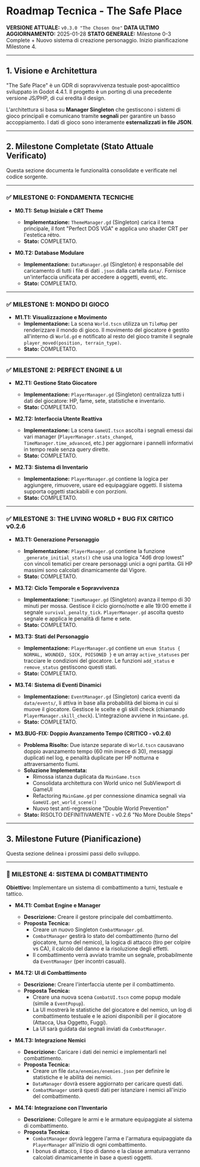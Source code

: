 # Roadmap Tecnica - The Safe Place

**VERSIONE ATTUALE:** `v0.3.0 "The Chosen One"`
**DATA ULTIMO AGGIORNAMENTO:** 2025-01-28
**STATO GENERALE:** Milestone 0-3 Complete + Nuovo sistema di creazione personaggio. Inizio pianificazione Milestone 4.

---

## **1. Visione e Architettura**

"The Safe Place" è un GDR di sopravvivenza testuale post-apocalittico sviluppato in Godot 4.4.1. Il progetto è un porting di una precedente versione JS/PHP, di cui eredita il design.

L'architettura si basa su **Manager Singleton** che gestiscono i sistemi di gioco principali e comunicano tramite **segnali** per garantire un basso accoppiamento. I dati di gioco sono interamente **esternalizzati in file JSON**.

---

## **2. Milestone Completate (Stato Attuale Verificato)**

Questa sezione documenta le funzionalità consolidate e verificate nel codice sorgente.

---

### **✅ MILESTONE 0: FONDAMENTA TECNICHE**
- **M0.T1: Setup Iniziale e CRT Theme**
  - **Implementazione:** `ThemeManager.gd` (Singleton) carica il tema principale, il font "Perfect DOS VGA" e applica uno shader CRT per l'estetica rétro.
  - **Stato:** COMPLETATO.

- **M0.T2: Database Modulare**
  - **Implementazione:** `DataManager.gd` (Singleton) è responsabile del caricamento di tutti i file di dati `.json` dalla cartella `data/`. Fornisce un'interfaccia unificata per accedere a oggetti, eventi, etc.
  - **Stato:** COMPLETATO.

---

### **✅ MILESTONE 1: MONDO DI GIOCO**
- **M1.T1: Visualizzazione e Movimento**
  - **Implementazione:** La scena `World.tscn` utilizza un `TileMap` per renderizzare il mondo di gioco. Il movimento del giocatore è gestito all'interno di `World.gd` e notificato al resto del gioco tramite il segnale `player_moved(position, terrain_type)`.
  - **Stato:** COMPLETATO.

---

### **✅ MILESTONE 2: PERFECT ENGINE & UI**
- **M2.T1: Gestione Stato Giocatore**
  - **Implementazione:** `PlayerManager.gd` (Singleton) centralizza tutti i dati del giocatore: HP, fame, sete, statistiche e inventario.
  - **Stato:** COMPLETATO.

- **M2.T2: Interfaccia Utente Reattiva**
  - **Implementazione:** La scena `GameUI.tscn` ascolta i segnali emessi dai vari manager (`PlayerManager.stats_changed`, `TimeManager.time_advanced`, etc.) per aggiornare i pannelli informativi in tempo reale senza query dirette.
  - **Stato:** COMPLETATO.

- **M2.T3: Sistema di Inventario**
  - **Implementazione:** `PlayerManager.gd` contiene la logica per aggiungere, rimuovere, usare ed equipaggiare oggetti. Il sistema supporta oggetti stackabili e con porzioni.
  - **Stato:** COMPLETATO.

---

### **✅ MILESTONE 3: THE LIVING WORLD + BUG FIX CRITICO v0.2.6**
- **M3.T1: Generazione Personaggio**
  - **Implementazione:** `PlayerManager.gd` contiene la funzione `_generate_initial_stats()` che usa una logica "4d6 drop lowest" con vincoli tematici per creare personaggi unici a ogni partita. Gli HP massimi sono calcolati dinamicamente dal Vigore.
  - **Stato:** COMPLETATO.

- **M3.T2: Ciclo Temporale e Sopravvivenza**
  - **Implementazione:** `TimeManager.gd` (Singleton) avanza il tempo di 30 minuti per mossa. Gestisce il ciclo giorno/notte e alle 19:00 emette il segnale `survival_penalty_tick`. `PlayerManager.gd` ascolta questo segnale e applica le penalità di fame e sete.
  - **Stato:** COMPLETATO.

- **M3.T3: Stati del Personaggio**
  - **Implementazione:** `PlayerManager.gd` contiene un `enum Status { NORMAL, WOUNDED, SICK, POISONED }` e un array `active_statuses` per tracciare le condizioni del giocatore. Le funzioni `add_status` e `remove_status` gestiscono questi stati.
  - **Stato:** COMPLETATO.

- **M3.T4: Sistema di Eventi Dinamici**
  - **Implementazione:** `EventManager.gd` (Singleton) carica eventi da `data/events/`, li attiva in base alla probabilità del bioma in cui si muove il giocatore. Gestisce le scelte e gli skill check (chiamando `PlayerManager.skill_check`). L'integrazione avviene in `MainGame.gd`.
  - **Stato:** COMPLETATO.

- **M3.BUG-FIX: Doppio Avanzamento Tempo (CRITICO - v0.2.6)**
  - **Problema Risolto:** Due istanze separate di `World.tscn` causavano doppio avanzamento tempo (60 min invece di 30), messaggi duplicati nel log, e penalità duplicate per HP notturna e attraversamento fiumi.
  - **Soluzione Implementata:** 
    - Rimossa istanza duplicata da `MainGame.tscn`
    - Consolidata architettura con World unico nel SubViewport di GameUI
    - Refactoring `MainGame.gd` per connessione dinamica segnali via `GameUI.get_world_scene()`
    - Nuovo test anti-regressione "Double World Prevention"
  - **Stato:** RISOLTO DEFINITIVAMENTE - v0.2.6 "No More Double Steps"

---

## **3. Milestone Future (Pianificazione)**

Questa sezione delinea i prossimi passi dello sviluppo.

---

### **🎯 MILESTONE 4: SISTEMA DI COMBATTIMENTO**
**Obiettivo:** Implementare un sistema di combattimento a turni, testuale e tattico.

- **M4.T1: Combat Engine e Manager**
  - **Descrizione:** Creare il gestore principale del combattimento.
  - **Proposta Tecnica:**
    - Creare un nuovo Singleton `CombatManager.gd`.
    - `CombatManager` gestirà lo stato del combattimento (turno del giocatore, turno del nemico), la logica di attacco (tiro per colpire vs CA), il calcolo del danno e la risoluzione degli effetti.
    - Il combattimento verrà avviato tramite un segnale, probabilmente da `EventManager` (per incontri casuali).

- **M4.T2: UI di Combattimento**
  - **Descrizione:** Creare l'interfaccia utente per il combattimento.
  - **Proposta Tecnica:**
    - Creare una nuova scena `CombatUI.tscn` come popup modale (simile a `EventPopup`).
    - La UI mostrerà le statistiche del giocatore e del nemico, un log di combattimento testuale e le azioni disponibili per il giocatore (Attacca, Usa Oggetto, Fuggi).
    - La UI sarà guidata dai segnali inviati da `CombatManager`.

- **M4.T3: Integrazione Nemici**
  - **Descrizione:** Caricare i dati dei nemici e implementarli nel combattimento.
  - **Proposta Tecnica:**
    - Creare un file `data/enemies/enemies.json` per definire le statistiche e le abilità dei nemici.
    - `DataManager` dovrà essere aggiornato per caricare questi dati.
    - `CombatManager` userà questi dati per istanziare i nemici all'inizio del combattimento.

- **M4.T4: Integrazione con l'Inventario**
  - **Descrizione:** Collegare le armi e le armature equipaggiate al sistema di combattimento.
  - **Proposta Tecnica:**
    - `CombatManager` dovrà leggere l'arma e l'armatura equipaggiate da `PlayerManager` all'inizio di ogni combattimento.
    - I bonus di attacco, il tipo di danno e la classe armatura verranno calcolati dinamicamente in base a questi oggetti.
